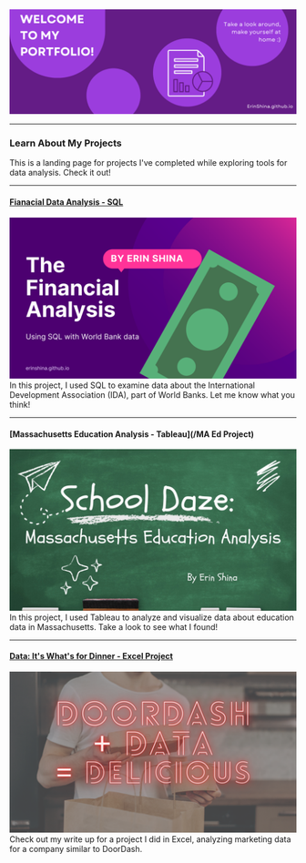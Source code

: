 <img src="images/site header.png?raw=true"/>

---

### Learn About My Projects
This is a landing page for projects I've completed while exploring tools for data analysis. Check it out!

---
#### [Fianacial Data Analysis - SQL](https://www.linkedin.com/pulse/i-like-big-banks-cannot-lie-erin-shina/?trackingId=agvQsnThRJWKk2pESFuvRw%3D%3D)
[<img src="images/By Erin Shina.png?raw=true"/>](https://www.linkedin.com/pulse/i-like-big-banks-cannot-lie-erin-shina/?trackingId=agvQsnThRJWKk2pESFuvRw%3D%3D)
In this project, I used SQL to examine data about the International Development Association (IDA), part of World Banks. Let me know what you think!

---
#### [Massachusetts Education Analysis - Tableau](/MA Ed Project)
<img src="images/MA Ed Cover.jpg?raw=true"/>
In this project, I used Tableau to analyze and visualize data about education data in Massachusetts. Take a look to see what I found!

---
#### [Data: It's What's for Dinner - Excel Project](https://www.linkedin.com/pulse/data-its-whats-dinner-erin-shina/?trk=public_profile-settings_article_view)
[<img src="images/DoorDash + Data = Delicious.png?raw=true"/>](https://www.linkedin.com/pulse/data-its-whats-dinner-erin-shina/?trk=public_profile-settings_article_view)
Check out my write up for a project I did in Excel, analyzing marketing data for a company similar to DoorDash.


